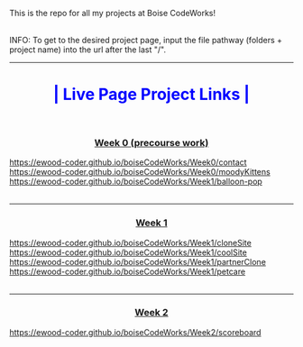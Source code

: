 This is the repo for all my projects at Boise CodeWorks!
<br /><br />

<p>
	INFO:
	To get to the desired project page, input the file pathway (folders + project name) into the url after the last "/".
</p>

<hr />

<div>
	<h1 style="text-align:center; color:blue;"><b>|  Live Page Project Links |</b></h1><br />
	
<h3 style="text-align:center;"><u>Week 0 (precourse work)</u></h3>
<a href="https://ewood-coder.github.io/boiseCodeWorks/Week0/contact">
			https://ewood-coder.github.io/boiseCodeWorks/Week0/contact</a><br />

<a href="https://ewood-coder.github.io/boiseCodeWorks/Week0/moodyKittens">
			https://ewood-coder.github.io/boiseCodeWorks/Week0/moodyKittens</a><br />

<a href="https://ewood-coder.github.io/boiseCodeWorks/Week1/balloon-pop">
			https://ewood-coder.github.io/boiseCodeWorks/Week1/balloon-pop</a><br /><br />

<hr />

<h3 style="text-align:center;"><u>Week 1</u></h3>
<a href="https://ewood-coder.github.io/boiseCodeWorks/Week1/cloneSite">
			https://ewood-coder.github.io/boiseCodeWorks/Week1/cloneSite</a><br />

<a href="https://ewood-coder.github.io/boiseCodeWorks/Week1/coolSite">
			https://ewood-coder.github.io/boiseCodeWorks/Week1/coolSite</a><br />

<a href="https://ewood-coder.github.io/boiseCodeWorks/Week1/partnerClone">
			https://ewood-coder.github.io/boiseCodeWorks/Week1/partnerClone</a><br />

<a href="https://ewood-coder.github.io/boiseCodeWorks/Week1/petcare">
			https://ewood-coder.github.io/boiseCodeWorks/Week1/petcare</a><br /><br />

<hr />

<h3 style="text-align:center;"><u>Week 2</u></h3>
<a href="https://ewood-coder.github.io/boiseCodeWorks/Week2/scoreboard">
			https://ewood-coder.github.io/boiseCodeWorks/Week2/scoreboard</a><br />

</div>